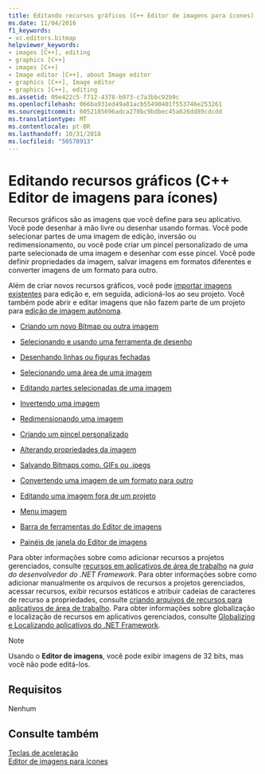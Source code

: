 ```yaml
---
title: Editando recursos gráficos (C++ Editor de imagens para ícones)
ms.date: 11/04/2016
f1_keywords:
- vc.editors.bitmap
helpviewer_keywords:
- images [C++], editing
- graphics [C++]
- images [C++]
- Image editor [C++], about Image editor
- graphics [C++], Image editor
- graphics [C++], editing
ms.assetid: 09e422c5-f712-4378-b973-c7a3bbc92b9c
ms.openlocfilehash: 066ba931ed49a81acb55490401f553746e253261
ms.sourcegitcommit: 6052185696adca270bc9bdbec45a626dd89cdcdd
ms.translationtype: MT
ms.contentlocale: pt-BR
ms.lasthandoff: 10/31/2018
ms.locfileid: "50578913"
---
```

# <a name="editing-graphical-resources-c-image-editor-for-icons"></a>Editando recursos gráficos (C++ Editor de imagens para ícones)

Recursos gráficos são as imagens que você define para seu aplicativo. Você pode desenhar à mão livre ou desenhar usando formas. Você pode selecionar partes de uma imagem de edição, inversão ou redimensionamento, ou você pode criar um pincel personalizado de uma parte selecionada de uma imagem e desenhar com esse pincel. Você pode definir propriedades da imagem, salvar imagens em formatos diferentes e converter imagens de um formato para outro.

Além de criar novos recursos gráficos, você pode [importar imagens existentes](../windows/how-to-import-and-export-resources.md) para edição e, em seguida, adicioná-los ao seu projeto. Você também pode abrir e editar imagens que não fazem parte de um projeto para [edição de imagem autônoma](../windows/editing-an-image-outside-of-a-project-image-editor-for-icons.md).

- [Criando um novo Bitmap ou outra imagem](../windows/creating-an-icon-or-other-image-image-editor-for-icons.md)

- [Selecionando e usando uma ferramenta de desenho](using-a-drawing-tool-image-editor-for-icons.md)

- [Desenhando linhas ou figuras fechadas](../windows/drawing-lines-or-closed-figures-image-editor-for-icons.md)

- [Selecionando uma área de uma imagem](../windows/selecting-an-area-of-an-image-image-editor-for-icons.md)

- [Editando partes selecionadas de uma imagem](../windows/editing-parts-of-an-image-image-editor-for-icons.md)

- [Invertendo uma imagem](../windows/flipping-an-image-image-editor-for-icons.md)

- [Redimensionando uma imagem](../windows/resizing-an-image-image-editor-for-icons.md)

- [Criando um pincel personalizado](../windows/creating-a-custom-brush-image-editor-for-icons.md)

- [Alterando propriedades da imagem](changing-image-properties-image-editor-for-icons.md)

- [Salvando Bitmaps como. GIFs ou .jpegs](../windows/saving-bitmaps-as-gifs-or-jpegs-image-editor-for-icons.md)

- [Convertendo uma imagem de um formato para outro](../windows/converting-an-image-from-one-format-to-another-image-editor-for-icons.md)

- [Editando uma imagem fora de um projeto](../windows/editing-an-image-outside-of-a-project-image-editor-for-icons.md)

- [Menu imagem](../windows/image-menu-image-editor-for-icons.md)

- [Barra de ferramentas do Editor de imagens](../windows/toolbar-image-editor-for-icons.md)

- [Painéis de janela do Editor de imagens](../windows/window-panes-image-editor-for-icons.md)

Para obter informações sobre como adicionar recursos a projetos gerenciados, consulte [recursos em aplicativos de área de trabalho](/dotnet/framework/resources/index) na *guia do desenvolvedor do .NET Framework*. Para obter informações sobre como adicionar manualmente os arquivos de recursos a projetos gerenciados, acessar recursos, exibir recursos estáticos e atribuir cadeias de caracteres de recurso a propriedades, consulte [criando arquivos de recursos para aplicativos de área de trabalho](/dotnet/framework/resources/creating-resource-files-for-desktop-apps). Para obter informações sobre globalização e localização de recursos em aplicativos gerenciados, consulte [Globalizing e Localizando aplicativos do .NET Framework](/dotnet/standard/globalization-localization/index).

> [!NOTE]
> Usando o **Editor de imagens**, você pode exibir imagens de 32 bits, mas você não pode editá-los.

## <a name="requirements"></a>Requisitos

Nenhum

## <a name="see-also"></a>Consulte também

[Teclas de aceleração](../windows/accelerator-keys-image-editor-for-icons.md)<br/>
[Editor de imagens para ícones](../windows/image-editor-for-icons.md)